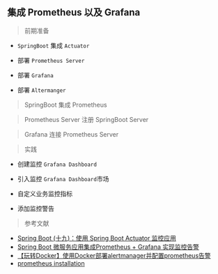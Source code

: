 ## 集成 Prometheus 以及 Grafana

> 前期准备

* ```SpringBoot``` 集成 ```Actuator```

* 部署 ```Prometheus Server```

* 部署 ```Grafana```

* 部署 ```Altermanger```

> SpringBoot 集成 Prometheus

> Prometheus Server 注册 SpringBoot Server

> Grafana 连接 Prometheus Server

> 实践

* 创建监控 ```Grafana Dashboard```

* 引入监控 ```Grafana Dashboard```市场

* 自定义业务监控指标

* 添加监控警告

> 参考文献

* [Spring Boot (十九)：使用 Spring Boot Actuator 监控应用](http://www.ityouknow.com/springboot/2018/02/06/spring-boot-actuator.html)
* [Spring Boot 微服务应用集成Prometheus + Grafana 实现监控告警](https://juejin.cn/post/6844904052417904653)
* [【玩转Docker】使用Docker部署alertmanager并配置prometheus告警](https://cloud.tencent.com/developer/article/2211153)
* [prometheus installation](https://prometheus.io/docs/prometheus/latest/installation/)